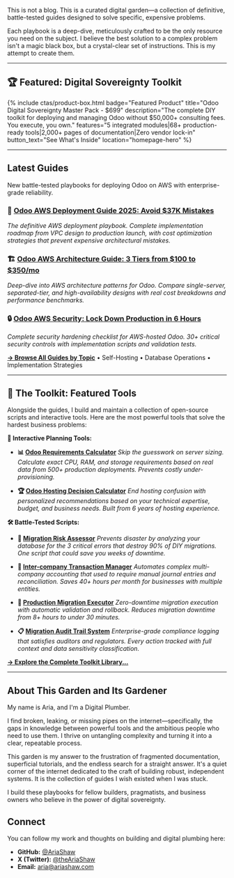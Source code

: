 This is not a blog. This is a curated digital garden—a collection of definitive, battle-tested guides designed to solve specific, expensive problems.

Each playbook is a deep-dive, meticulously crafted to be the only resource you need on the subject. I believe the best solution to a complex problem isn't a magic black box, but a crystal-clear set of instructions. This is my attempt to create them.

---

## 🏆 Featured: Digital Sovereignty Toolkit

{% include ctas/product-box.html
   badge="Featured Product"
   title="Odoo Digital Sovereignty Master Pack - $699"
   description="The complete DIY toolkit for deploying and managing Odoo without $50,000+ consulting fees. You execute, you own."
   features="5 integrated modules|68+ production-ready tools|2,000+ pages of documentation|Zero vendor lock-in"
   button_text="See What's Inside"
   location="homepage-hero"
%}

---

## Latest Guides

New battle-tested playbooks for deploying Odoo on AWS with enterprise-grade reliability.

### 🚀 [Odoo AWS Deployment Guide 2025: Avoid $37K Mistakes](/odoo-aws-deployment-guide/)

*The definitive AWS deployment playbook. Complete implementation roadmap from VPC design to production launch, with cost optimization strategies that prevent expensive architectural mistakes.*

### 🏗️ [Odoo AWS Architecture Guide: 3 Tiers from $100 to $350/mo](/odoo-aws-architecture-design-guide/)

*Deep-dive into AWS architecture patterns for Odoo. Compare single-server, separated-tier, and high-availability designs with real cost breakdowns and performance benchmarks.*

### 🔒 [Odoo AWS Security: Lock Down Production in 6 Hours](/odoo-aws-security-hardening/)

*Complete security hardening checklist for AWS-hosted Odoo. 30+ critical security controls with implementation scripts and validation tests.*

**[→ Browse All Guides by Topic](/guides/)** • Self-Hosting • Database Operations • Implementation Strategies

---

## 🧰 The Toolkit: Featured Tools

Alongside the guides, I build and maintain a collection of open-source scripts and interactive tools. Here are the most powerful tools that solve the hardest business problems:

**🧮 Interactive Planning Tools:**

* **📊 [Odoo Requirements Calculator](/toolkit/odoo-requirements-calculator/)**
    *Skip the guesswork on server sizing. Calculate exact CPU, RAM, and storage requirements based on real data from 500+ production deployments. Prevents costly under-provisioning.*

* **🏆 [Odoo Hosting Decision Calculator](/toolkit/odoo-hosting-calculator/)**
    *End hosting confusion with personalized recommendations based on your technical expertise, budget, and business needs. Built from 6 years of hosting experience.*

**🛠️ Battle-Tested Scripts:**

* **🚨 [Migration Risk Assessor](/scripts/migration_assessment.sh)**
    *Prevents disaster by analyzing your database for the 3 critical errors that destroy 90% of DIY migrations. One script that could save you weeks of downtime.*

* **💼 [Inter-company Transaction Manager](/scripts/intercompany_transaction_manager.py)**
    *Automates complex multi-company accounting that used to require manual journal entries and reconciliation. Saves 40+ hours per month for businesses with multiple entities.*

* **🚀 [Production Migration Executor](/scripts/production_migration.sh)**
    *Zero-downtime migration execution with automatic validation and rollback. Reduces migration downtime from 8+ hours to under 30 minutes.*

* **📋 [Migration Audit Trail System](/scripts/migration_audit_trail.py)**
    *Enterprise-grade compliance logging that satisfies auditors and regulators. Every action tracked with full context and data sensitivity classification.*

**[→ Explore the Complete Toolkit Library...](/toolkit/)**

---

## About This Garden and Its Gardener

My name is Aria, and I'm a Digital Plumber.

I find broken, leaking, or missing pipes on the internet—specifically, the gaps in knowledge between powerful tools and the ambitious people who need to use them. I thrive on untangling complexity and turning it into a clear, repeatable process.

This garden is my answer to the frustration of fragmented documentation, superficial tutorials, and the endless search for a straight answer. It's a quiet corner of the internet dedicated to the craft of building robust, independent systems. It is the collection of guides I wish existed when I was stuck.

I build these playbooks for fellow builders, pragmatists, and business owners who believe in the power of digital sovereignty.

## Connect

You can follow my work and thoughts on building and digital plumbing here:

* **GitHub:** [@AriaShaw](https://github.com/AriaShaw)
* **X (Twitter):** [@theAriaShaw](https://x.com/theAriaShaw)
* **Email:** [aria@ariashaw.com](mailto:aria@ariashaw.com)